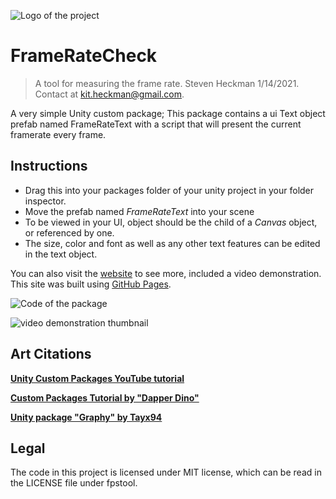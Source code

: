 ![Logo of the project](https://github.com/nkcyborg/FrameRateCheck/blob/assets/images/Screenshot_9.png) 
# FrameRateCheck
> A tool for measuring the frame rate.
Steven Heckman 1/14/2021.
Contact at kit.heckman@gmail.com.

A very simple Unity custom package; This package contains a ui Text object prefab named FrameRateText with a script that will present the current framerate every frame.

## Instructions
- Drag this into your packages folder of your unity project in your folder inspector.
- Move the prefab named *FrameRateText* into your scene
- To be viewed in your UI, object should be the child of a *Canvas* object, or referenced by one.
- The size, color and font as well as any other text features can be edited in the text object.

You can also visit the [website](https://nkcyborg.github.io/FrameRateCheck/) to see more, included a video demonstration. This site was built using [GitHub Pages](https://pages.github.com/).

![Code of the package](https://github.com/nkcyborg/FrameRateCheck/blob/assets/images/Screenshot_10.png)

![video demonstration thumbnail](https://github.com/nkcyborg/FrameRateCheck/blob/assets/images/screenshot_2.jpg)


## Art Citations
**[Unity Custom Packages YouTube tutorial](https://www.youtube.com/watch?v=mgsLb3TKljk)**

**[Custom Packages Tutorial by "Dapper Dino"](https://www.youtube.com/watch?v=q6IDmmiLoBg)**

**[Unity package "Graphy" by Tayx94](https://github.com/Tayx94/graphy)**

## Legal
The code in this project is licensed under MIT license, which can be read in the LICENSE file under fpstool.
